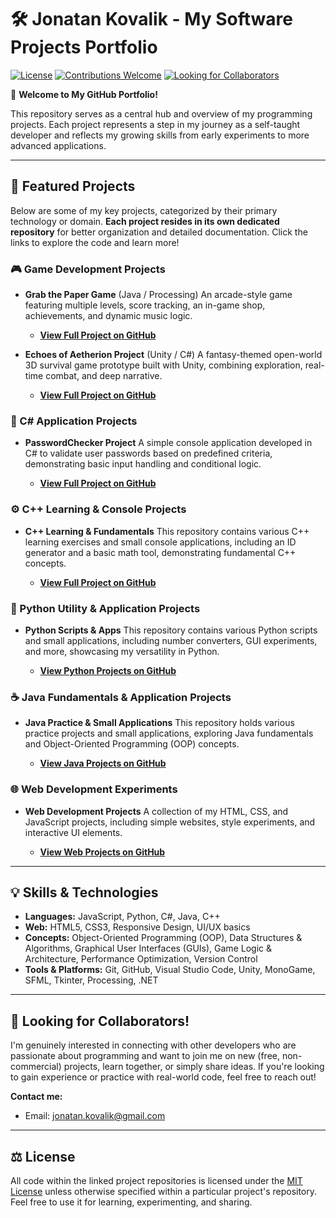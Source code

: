 # 🛠️ Jonatan Kovalik - My Software Projects Portfolio

[![License](https://img.shields.io/github/license/JonatanKovalik/JonatanKovalik-Portfolio?style=flat)](https://github.com/JonatanKovalik/JonatanKovalik-Portfolio/blob/main/LICENSE)
[![Contributions Welcome](https://img.shields.io/badge/Contributions-Welcome-brightgreen.svg?style=flat)](https://github.com/JonatanKovalik)
[![Looking for Collaborators](https://img.shields.io/badge/Looking%20for-Collaborators-blue.svg?style=flat)](mailto:jonatan.kovalik@gmail.com)

👋 **Welcome to My GitHub Portfolio!**

This repository serves as a central hub and overview of my programming projects. Each project represents a step in my journey as a self-taught developer and reflects my growing skills from early experiments to more advanced applications.

---

## 📂 Featured Projects

Below are some of my key projects, categorized by their primary technology or domain. **Each project resides in its own dedicated repository** for better organization and detailed documentation. Click the links to explore the code and learn more!

### **🎮 Game Development Projects**

* **Grab the Paper Game** (Java / Processing)
    An arcade-style game featuring multiple levels, score tracking, an in-game shop, achievements, and dynamic music logic.

    * [**View Full Project on GitHub**](https://github.com/JonatanKovalik/GrabThePaperGame-ProcessingJava)

* **Echoes of Aetherion Project** (Unity / C#)
    A fantasy-themed open-world 3D survival game prototype built with Unity, combining exploration, real-time combat, and deep narrative.

    * [**View Full Project on GitHub**](https://github.com/JonatanKovalik/Unity-EchoesOfAetherion)

### **🚀 C# Application Projects**

* **PasswordChecker Project**
    A simple console application developed in C# to validate user passwords based on predefined criteria, demonstrating basic input handling and conditional logic.

    * [**View Full Project on GitHub**](https://github.com/JonatanKovalik/CSharp-PasswordChecker)
  
### **⚙️ C++ Learning & Console Projects**

* **C++ Learning & Fundamentals**
    This repository contains various C++ learning exercises and small console applications, including an ID generator and a basic math tool, demonstrating fundamental C++ concepts.

    * [**View Full Project on GitHub**](https://github.com/JonatanKovalik/Cpp-Learning-Fundamentals)

### **🐍 Python Utility & Application Projects**

* **Python Scripts & Apps**
    This repository contains various Python scripts and small applications, including number converters, GUI experiments, and more, showcasing my versatility in Python.

    * [**View Python Projects on GitHub**](https://github.com/JonatanKovalik/Python-UtilityScripts)

### **☕ Java Fundamentals & Application Projects**

* **Java Practice & Small Applications**
    This repository holds various practice projects and small applications, exploring Java fundamentals and Object-Oriented Programming (OOP) concepts.

    * [**View Java Projects on GitHub**](https://github.com/JonatanKovalik/Java-LearningExercises)

### **🌐 Web Development Experiments**

* **Web Development Projects**
    A collection of my HTML, CSS, and JavaScript projects, including simple websites, style experiments, and interactive UI elements.

    * [**View Web Projects on GitHub**](https://github.com/JonatanKovalik/Web-InteractiveUI-Demos)

---

## 💡 Skills & Technologies

* **Languages:** JavaScript, Python, C#, Java, C++
* **Web:** HTML5, CSS3, Responsive Design, UI/UX basics
* **Concepts:** Object-Oriented Programming (OOP), Data Structures & Algorithms, Graphical User Interfaces (GUIs), Game Logic & Architecture, Performance Optimization, Version Control
* **Tools & Platforms:** Git, GitHub, Visual Studio Code, Unity, MonoGame, SFML, Tkinter, Processing, .NET

---

## 🤝 Looking for Collaborators!

I'm genuinely interested in connecting with other developers who are passionate about programming and want to join me on new (free, non-commercial) projects, learn together, or simply share ideas. If you're looking to gain experience or practice with real-world code, feel free to reach out!

**Contact me:**
* Email: jonatan.kovalik@gmail.com
---

## ⚖️ License

All code within the linked project repositories is licensed under the [MIT License](https://github.com/JonatanKovalik/JonatanKovalik-Portfolio/blob/main/LICENSE) unless otherwise specified within a particular project's repository. Feel free to use it for learning, experimenting, and sharing.
